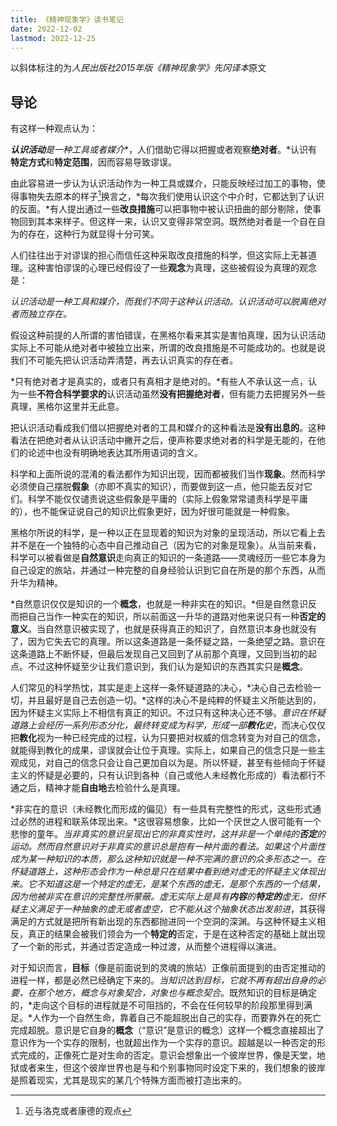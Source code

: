 ```yaml
---
title: 《精神现象学》读书笔记
date: 2022-12-02
lastmod: 2022-12-25
---
```




以斜体标注的为*人民出版社2015年版《精神现象学》先冈译本*原文

## 导论

有这样一种观点认为：

***认识活动**是一种**工具**或者**媒介**，人们借助它得以把握或者观察**绝对者**。*认识有**特定方式**和**特定范围**，因而容易导致谬误。

由此容易进一步认为认识活动作为一种工具或媒介，只能反映经过加工的事物，使得事物失去原本的样子[^1]换言之，*每次我们使用认识这个中介时，它都达到了认识的反面。*有人提出通过一些**改良措施**可以把事物中被认识扭曲的部分剔除，使事物回到其本来样子。但这样一来，认识又变得非常空洞。既然绝对者是一个自在自为的存在，这种行为就显得十分可笑。

人们往往出于对谬误的担心而信任这种采取改良措施的科学，但这实际上无甚道理。这种害怕谬误的心理已经假设了一些**观念**为真理，这些被假设为真理的观念是：

*认识活动是一种工具和媒介，而我们不同于这种认识活动。认识活动可以脱离绝对者而独立存在。*

假设这种前提的人所谓的害怕错误，在黑格尔看来其实是害怕真理，因为认识活动实际上不可能从绝对者中被独立出来，所谓的改良措施是不可能成功的。也就是说我们不可能先把认识活动弄清楚，再去认识真实的存在者。

*只有绝对者才是真实的，或者只有真相才是绝对的。*有些人不承认这一点，认为一些**不符合科学要求的**认识活动虽然**没有把握绝对者**，但有能力去把握另外一些真理，黑格尔这里并无此意。

把认识活动看成我们借以把握绝对者的工具和媒介的这种看法是**没有出息的**。这种看法在把绝对者从认识活动中撇开之后，便声称要求绝对者的科学是无能的，在他们的论述中也没有明确地表达其所用语词的含义。

科学和上面所说的混淆的看法都作为知识出现，因而都被我们当作**现象**。然而科学必须使自己摆脱**假象**（亦即不真实的知识），而要做到这一点，他只能去反对它们。科学不能仅仅谴责说这些假象是平庸的（实际上假象常常谴责科学是平庸的），也不能保证说自己的知识比假象更好，因为好很可能就是一种假象。

黑格尔所说的科学，是一种以正在显现着的知识为对象的呈现活动，所以它看上去并不是在一个独特的心态中自己推动自己（因为它的对象是现象）。从当前来看，科学可以被看做是**自然意识**走向真正的知识的一条道路——灵魂经历一些它本身为自己设定的旅站，并通过一种完整的自身经验认识到它自在所是的那个东西，从而升华为精神。

*自然意识仅仅是知识的一个**概念**，也就是一种非实在的知识。*但是自然意识反而把自己当作一种实在的知识，所以前面这一升华的道路对他来说只有一种**否定的意义**。当自然意识被实现了，也就是获得真正的知识了，自然意识本身也就没有了，因为它失去它的真理。所以这条道路是一条怀疑之路，一条绝望之路。意识在这条道路上不断怀疑，但最后发现自己又回到了从前那个真理，又回到当初的起点。不过这种怀疑至少让我们意识到，我们认为是知识的东西其实只是**概念**。

人们常见的科学热忱，其实是走上这样一条怀疑道路的决心，*决心自己去检验一切，并且最好是自己去创造一切。*这样的决心不是纯粹的怀疑主义所能达到的，因为怀疑主义实际上不相信有真正的知识。不过只有这种决心还不够。*意识在怀疑道路上会经历一系列形态分化，最终转变成为科学，形成一部**教化**史*，而决心仅仅把**教化**视为一种已经完成的过程，认为只要把对权威的信念转变为对自己的信念，就能得到教化的成果，谬误就会让位于真理。实际上，如果自己的信念只是一些主观成见，对自己的信念只会让自己更加自以为是。所以怀疑，甚至有些倾向于怀疑主义的怀疑是必要的，只有认识到各种（自己或他人未经教化形成的）看法都行不通之后，精神才能**自由地**去检验什么是真理。

*非实在的意识（未经教化而形成的偏见）有一些具有完整性的形式，这些形式通过必然的进程和联系体现出来。*这很容易想象，比如一个厌世之人很可能有一个悲惨的童年。*当非真实的意识呈现出它的非真实性时，这并非是一个单纯的**否定**的运动。然而自然意识对于非真实的意识总是抱有一种片面的看法。如果这个片面性成为某一种知识的本质，那么这种知识就是一种不完满的意识的众多形态之一。*在怀疑道路上，这种形态会作为一种总是只在结果中看到绝对虚无的怀疑主义体现出来。*它不知道这是一个特定的虚无，是某个东西的虚无，是那个东西的一个结果*，因为他被非实在意识的完整性所蒙蔽。虚无实际上是具有**内容**的**特定的**虚无，但*怀疑主义满足于一种抽象的虚无或者虚空，它不能从这个抽象状态出发前进*，其获得满足的方式就是把所有新出现的东西都抛进同一个空洞的深渊。与这种怀疑主义相反，真正的结果会被我们领会为一个**特定的**否定，于是在这种否定的基础上就出现了一个新的形式，并通过否定造成一种过渡，从而整个进程得以演进。

对于知识而言，**目标**（像是前面说到的灵魂的旅站）正像前面提到的由否定推动的进程一样，都是必然已经确定下来的。*当知识达到目标，它就不再有超出自身的必要，在那个地方，概念与对象契合，对象也与概念契合*。既然知识的目标是确定的，*走向这个目标的进程就是不可阻挡的，不会在任何较早的阶段那里得到满足。*人作为一个自然生命，靠着自己不能超脱出自己的实存，而要靠外在的死亡完成超脱。意识是它自身的**概念**（“意识”是意识的概念）这样一个概念直接超出了意识作为一个实存的限制，也就超出作为一个实存的意识。超越是以一种否定的形式完成的，正像死亡是对生命的否定。意识会想象出一个彼岸世界，像是天堂，地狱或者来生，但这个彼岸世界也是与和个别事物同时设定下来的，我们想象的彼岸是照着现实，尤其是现实的某几个特殊方面而被打造出来的。

[^1]:近与洛克或者康德的观点
